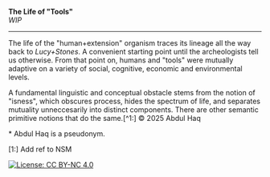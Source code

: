 **The Life of "Tools"**  
*WIP*

---

The life of the "human+extension" organism traces its lineage all the way back to *Lucy+Stones*. A convenient starting point until the archeologists tell us otherwise. From that point on, humans and "tools" were mutually adaptive on a variety of social, cognitive, economic and environmental levels.

A fundamental linguistic and conceptual obstacle stems from the notion of "isness", which obscures process, hides the spectrum of life, and separates mutuality unneccesarily into distinct components. There are other semantic primitive notions that do the same.[^1:]
© 2025 Abdul Haq

\* Abdul Haq is a pseudonym.

[1:] Add ref to NSM

[![License: CC BY-NC 4.0](https://img.shields.io/badge/License-CC%20BY--NC%204.0-lightgrey.svg)](http://creativecommons.org/licenses/by-nc/4.0/)
